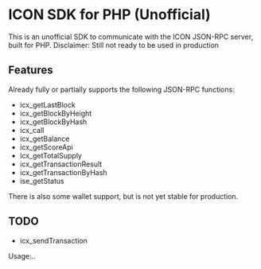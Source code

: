 ICON SDK for PHP (Unofficial)
=========================

This is an unofficial SDK to communicate with the ICON JSON-RPC server, built for PHP.
Disclaimer: Still not ready to be used in production

Features
--------
Already fully or partially supports the following JSON-RPC functions:

* icx_getLastBlock
* icx_getBlockByHeight
* icx_getBlockByHash
* icx_call
* icx_getBalance
* icx_getScoreApi
* icx_getTotalSupply
* icx_getTransactionResult
* icx_getTransactionByHash
* ise_getStatus

There is also some wallet support, but is not yet stable for production.


TODO
--------
* icx_sendTransaction


Usage:..


